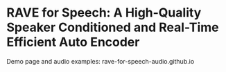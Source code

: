 # RAVE for Speech: A High-Quality Speaker Conditioned and Real-Time Efficient Auto Encoder

Demo page and audio examples: rave-for-speech-audio.github.io
